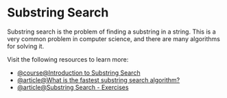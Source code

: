 # Substring Search

Substring search is the problem of finding a substring in a string. This is a very common problem in computer science, and there are many algorithms for solving it.

Visit the following resources to learn more:

- [@course@Introduction to Substring Search](https://www.coursera.org/lecture/algorithms-part2/introduction-to-substring-search-n3ZpG)
- [@article@What is the fastest substring search algorithm?](https://stackoverflow.com/questions/3183582/what-is-the-fastest-substring-search-algorithm)
- [@article@Substring Search - Exercises](https://algs4.cs.princeton.edu/53substring/)

